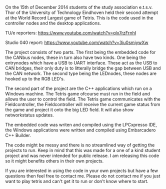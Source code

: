 On the 15th of December 2014 students of the study association e.t.s.v. Thor of the University of Technology Eindhoven held their second attempt at the World Record Largest game of Tetris. This is the code used in the controller nodes and the desktop applications.

TU/e reporters:
https://www.youtube.com/watch?v=qlx7rzFrnhI

Studio 040 report:
https://www.youtube.com/watch?v=3iu0smiywXw

The project consists of two parts. The first being the embedded code for the CANbus nodes, these in turn also have two kinds. One being the entrynodes which have a USB to UART interface. These act as the USB to CAN bridges, their only duty is to litterally bridge the gap between USB and the CAN network. The second type being the LEDnodes, these nodes are hooked up to the RGB LED's.

The second part of the project are the C++ applications which run on a Windows machine. The Tetris game ofcourse must run in the field and allows the user to control the field. The Tetris game communicates with the Fieldcontroller, the Fieldcontroller will receive the current game status from the game and project it onto the big LED field. It will also show networkstatus updates.

The embedded code was writen and compiled using the LPCxpresso IDE, the Windows applications were written and compiled using Embarcadero C++ Builder.

The code might be messy and there is no streamlined way of getting the projects to run. Keep in mind that this was made for a one of a kind student project and was never intended for public release. I am releasing this code so it might benefits others in their own projects.

If you are interested in using the code in your own projects but have a few questions then feel free to contact me. Please do not contact me if you just want to play tetris and can't get it to run or don't know where to start.
